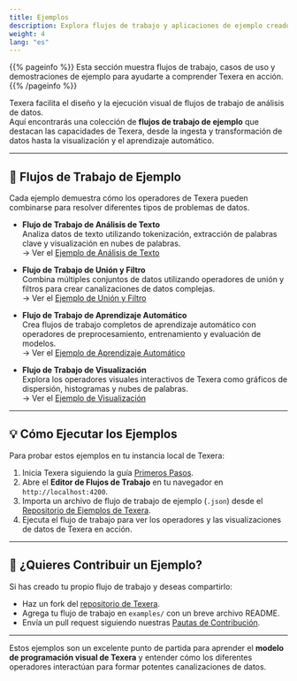 ```yaml
---
title: Ejemplos
description: Explora flujos de trabajo y aplicaciones de ejemplo creados con Texera.
weight: 4
lang: "es"
---
```


{{% pageinfo %}}
Esta sección muestra flujos de trabajo, casos de uso y demostraciones de ejemplo para ayudarte a comprender Texera en acción.
{{% /pageinfo %}}

Texera facilita el diseño y la ejecución visual de flujos de trabajo de análisis de datos.  
Aquí encontrarás una colección de **flujos de trabajo de ejemplo** que destacan las capacidades de Texera, desde la ingesta y transformación de datos hasta la visualización y el aprendizaje automático.

---

## 🧩 Flujos de Trabajo de Ejemplo

Cada ejemplo demuestra cómo los operadores de Texera pueden combinarse para resolver diferentes tipos de problemas de datos.

- **Flujo de Trabajo de Análisis de Texto**  
  Analiza datos de texto utilizando tokenización, extracción de palabras clave y visualización en nubes de palabras.  
  → Ver el [Ejemplo de Análisis de Texto](https://github.com/Texera/texera/wiki/Example:-Text-Analytics)

- **Flujo de Trabajo de Unión y Filtro**  
  Combina múltiples conjuntos de datos utilizando operadores de unión y filtros para crear canalizaciones de datos complejas.  
  → Ver el [Ejemplo de Unión y Filtro](https://github.com/Texera/texera/wiki/Example:-Join-and-Filter)

- **Flujo de Trabajo de Aprendizaje Automático**  
  Crea flujos de trabajo completos de aprendizaje automático con operadores de preprocesamiento, entrenamiento y evaluación de modelos.  
  → Ver el [Ejemplo de Aprendizaje Automático](https://github.com/Texera/texera/wiki/Example:-Machine-Learning)

- **Flujo de Trabajo de Visualización**  
  Explora los operadores visuales interactivos de Texera como gráficos de dispersión, histogramas y nubes de palabras.  
  → Ver el [Ejemplo de Visualización](https://github.com/Texera/texera/wiki/Example:-Visualization)

---

## 💡 Cómo Ejecutar los Ejemplos

Para probar estos ejemplos en tu instancia local de Texera:

1. Inicia Texera siguiendo la guía [Primeros Pasos](/docs/getting-started/).
2. Abre el **Editor de Flujos de Trabajo** en tu navegador en `http://localhost:4200`.
3. Importa un archivo de flujo de trabajo de ejemplo (`.json`) desde el [Repositorio de Ejemplos de Texera](https://github.com/Texera/texera/tree/master/examples).
4. Ejecuta el flujo de trabajo para ver los operadores y las visualizaciones de datos de Texera en acción.

---

## 🧠 ¿Quieres Contribuir un Ejemplo?

Si has creado tu propio flujo de trabajo y deseas compartirlo:
- Haz un fork del [repositorio de Texera](https://github.com/Texera/texera).
- Agrega tu flujo de trabajo en `examples/` con un breve archivo README.
- Envía un pull request siguiendo nuestras [Pautas de Contribución](/docs/contribution-guidelines/).

---

Estos ejemplos son un excelente punto de partida para aprender el **modelo de programación visual de Texera** y entender cómo los diferentes operadores interactúan para formar potentes canalizaciones de datos.
